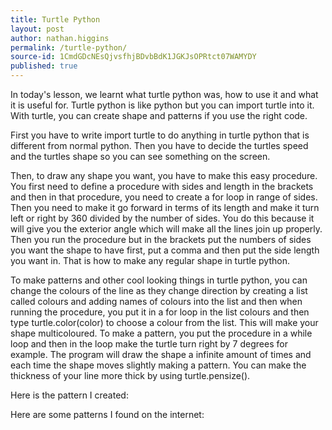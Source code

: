 ```yaml
---
title: Turtle Python
layout: post
author: nathan.higgins
permalink: /turtle-python/
source-id: 1CmdGDcNEsQjvsfhjBDvbBdK1JGKJsOPRtct07WAMYDY
published: true
---
```

In today's lesson, we learnt what turtle python was, how to use it and what it is useful for. Turtle python is like python but you can import turtle into it. With turtle, you can create shape and patterns if you use the right code.

First you have to write import turtle to do anything in turtle python that is different from normal python. Then you have to decide the turtles speed and the turtles shape so you can see something on the screen.

Then, to draw any shape you want, you have to make this easy procedure. You first need to define a procedure with sides and length in the brackets and then in that procedure, you need to create a for loop in range of sides. Then you need to make it go forward in terms of its length and make it turn left or right by 360 divided by the number of sides. You do this because it will give you the exterior angle which will make all the lines join up properly. Then you run the procedure but in the brackets put the numbers of sides you want the shape to have first, put a comma and then put the side length you want in. That is how to make any regular shape in turtle python. 

To make patterns and other cool looking things in turtle python, you can change the colours of the line as they change direction by creating a list called colours and adding names of colours into the list and then when running the procedure, you put it in a for loop in the list colours and then type turtle.color(color) to choose a colour from the list. This will make your shape multicoloured. To make a pattern, you put the procedure in a while loop and then in the loop make the turtle turn right by 7 degrees for example. The program will draw the shape a infinite amount of times and each time the shape moves slightly making a pattern. You can make the thickness of your line more thick by using turtle.pensize().

Here is the pattern I created:

Here are some patterns I found on the internet:

